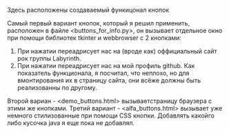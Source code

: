 Здесь расположены создаваемый функицонал кнопок

Самый первый вариант кнопок, который я решил применить, расположен в файле <buttons_for_info.py>, он вызывает отдельное окно при помощи библиотек tkinter и webbrowser с 2 кнопками: 
1. При нажатии переадрисует нас на (вроде как) оффициальный сайт рок группы Labyrinth.
2. При нажатии переадрисует нас на мой профиль github.
Как показатель функционала, я посчитал, что неплохо, но для вмонтирования их в страницу сайта, они всёже должны быть реализованны по другому.

Второй вариан - <demo_buttons.html> вызываетстраницу браузера с этими же кнопками.
Третий вариант - <alfa_buttons.html> вызывает уже немного стилизованные при помощи CSS кнопки. Добавлять какойго либо кусочка java я еще пока не добавлял. 
